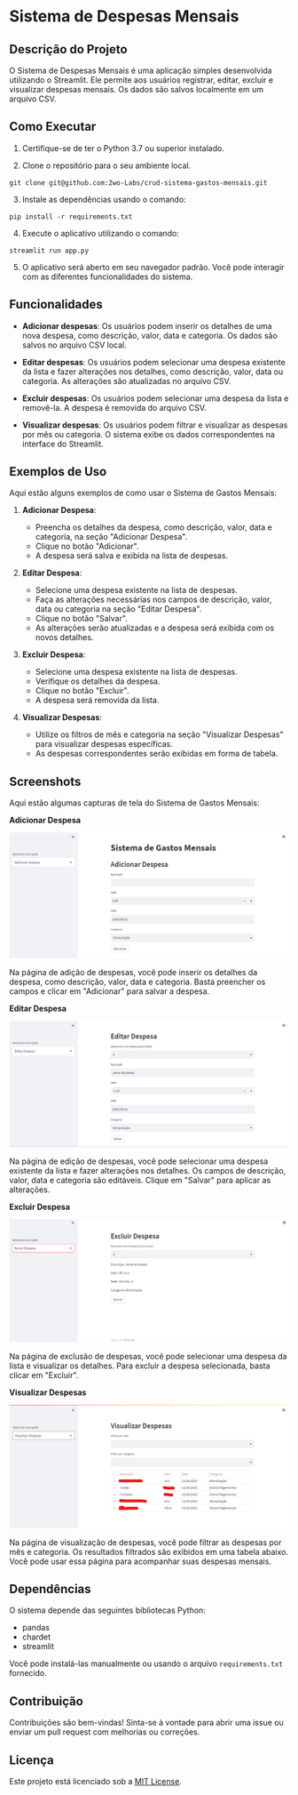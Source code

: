 # Sistema de Despesas Mensais

## Descrição do Projeto
O Sistema de Despesas Mensais é uma aplicação simples desenvolvida utilizando o Streamlit. Ele permite aos usuários registrar, editar, excluir e visualizar despesas mensais. Os dados são salvos localmente em um arquivo CSV.

## Como Executar

1. Certifique-se de ter o Python 3.7 ou superior instalado.

2. Clone o repositório para o seu ambiente local.
```
git clone git@github.com:2wo-Labs/crud-sistema-gastos-mensais.git
```

3. Instale as dependências usando o comando:
```
pip install -r requirements.txt
```

4. Execute o aplicativo utilizando o comando:
```
streamlit run app.py
```

5. O aplicativo será aberto em seu navegador padrão. Você pode interagir com as diferentes funcionalidades do sistema.


## Funcionalidades

- **Adicionar despesas**: Os usuários podem inserir os detalhes de uma nova despesa, como descrição, valor, data e categoria. Os dados são salvos no arquivo CSV local.

- **Editar despesas**: Os usuários podem selecionar uma despesa existente da lista e fazer alterações nos detalhes, como descrição, valor, data ou categoria. As alterações são atualizadas no arquivo CSV.

- **Excluir despesas**: Os usuários podem selecionar uma despesa da lista e removê-la. A despesa é removida do arquivo CSV.

- **Visualizar despesas**: Os usuários podem filtrar e visualizar as despesas por mês ou categoria. O sistema exibe os dados correspondentes na interface do Streamlit.


## Exemplos de Uso

Aqui estão alguns exemplos de como usar o Sistema de Gastos Mensais:

1. **Adicionar Despesa**:
   - Preencha os detalhes da despesa, como descrição, valor, data e categoria, na seção "Adicionar Despesa".
   - Clique no botão "Adicionar".
   - A despesa será salva e exibida na lista de despesas.

2. **Editar Despesa**:
   - Selecione uma despesa existente na lista de despesas.
   - Faça as alterações necessárias nos campos de descrição, valor, data ou categoria na seção "Editar Despesa".
   - Clique no botão "Salvar".
   - As alterações serão atualizadas e a despesa será exibida com os novos detalhes.

3. **Excluir Despesa**:
   - Selecione uma despesa existente na lista de despesas.
   - Verifique os detalhes da despesa.
   - Clique no botão "Excluir".
   - A despesa será removida da lista.

4. **Visualizar Despesas**:
   - Utilize os filtros de mês e categoria na seção "Visualizar Despesas" para visualizar despesas específicas.
   - As despesas correspondentes serão exibidas em forma de tabela.


## Screenshots

Aqui estão algumas capturas de tela do Sistema de Gastos Mensais:

**Adicionar Despesa**

![Adicionar Despesa](screenshots/add-page.png)

Na página de adição de despesas, você pode inserir os detalhes da despesa, como descrição, valor, data e categoria. Basta preencher os campos e clicar em "Adicionar" para salvar a despesa.

**Editar Despesa**

![Editar Despesa](screenshots/edit-page.png)

Na página de edição de despesas, você pode selecionar uma despesa existente da lista e fazer alterações nos detalhes. Os campos de descrição, valor, data e categoria são editáveis. Clique em "Salvar" para aplicar as alterações.

**Excluir Despesa**

![Excluir Despesa](screenshots/remove-page.png)

Na página de exclusão de despesas, você pode selecionar uma despesa da lista e visualizar os detalhes. Para excluir a despesa selecionada, basta clicar em "Excluir".

**Visualizar Despesas**

![Visualizar Despesas](screenshots/view-page.png)

Na página de visualização de despesas, você pode filtrar as despesas por mês e categoria. Os resultados filtrados são exibidos em uma tabela abaixo. Você pode usar essa página para acompanhar suas despesas mensais.


## Dependências

O sistema depende das seguintes bibliotecas Python:

- pandas
- chardet
- streamlit

Você pode instalá-las manualmente ou usando o arquivo `requirements.txt` fornecido.

## Contribuição

Contribuições são bem-vindas! Sinta-se à vontade para abrir uma issue ou enviar um pull request com melhorias ou correções.

## Licença

Este projeto está licenciado sob a [MIT License](LICENSE).
